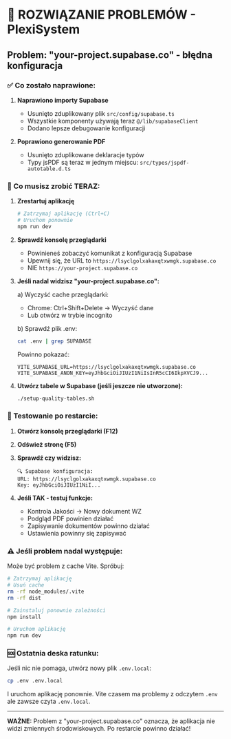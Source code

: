 # 🚨 ROZWIĄZANIE PROBLEMÓW - PlexiSystem

## Problem: "your-project.supabase.co" - błędna konfiguracja

### ✅ Co zostało naprawione:

1. **Naprawiono importy Supabase**
   - Usunięto zduplikowany plik `src/config/supabase.ts`
   - Wszystkie komponenty używają teraz `@/lib/supabaseClient`
   - Dodano lepsze debugowanie konfiguracji

2. **Poprawiono generowanie PDF**
   - Usunięto zduplikowane deklaracje typów
   - Typy jsPDF są teraz w jednym miejscu: `src/types/jspdf-autotable.d.ts`

### 🔧 Co musisz zrobić TERAZ:

1. **Zrestartuj aplikację**
   ```bash
   # Zatrzymaj aplikację (Ctrl+C)
   # Uruchom ponownie
   npm run dev
   ```

2. **Sprawdź konsolę przeglądarki**
   - Powinieneś zobaczyć komunikat z konfiguracją Supabase
   - Upewnij się, że URL to `https://lsyclgolxakaxqtxwmgk.supabase.co`
   - NIE `https://your-project.supabase.co`

3. **Jeśli nadal widzisz "your-project.supabase.co":**
   
   a) Wyczyść cache przeglądarki:
      - Chrome: Ctrl+Shift+Delete → Wyczyść dane
      - Lub otwórz w trybie incognito
   
   b) Sprawdź plik .env:
      ```bash
      cat .env | grep SUPABASE
      ```
      Powinno pokazać:
      ```
      VITE_SUPABASE_URL=https://lsyclgolxakaxqtxwmgk.supabase.co
      VITE_SUPABASE_ANON_KEY=eyJhbGciOiJIUzI1NiIsInR5cCI6IkpXVCJ9...
      ```

4. **Utwórz tabele w Supabase (jeśli jeszcze nie utworzone):**
   ```bash
   ./setup-quality-tables.sh
   ```

### 📝 Testowanie po restarcie:

1. **Otwórz konsolę przeglądarki (F12)**
2. **Odśwież stronę (F5)**
3. **Sprawdź czy widzisz:**
   ```
   🔍 Supabase konfiguracja:
   URL: https://lsyclgolxakaxqtxwmgk.supabase.co
   Key: eyJhbGciOiJIUzI1NiI...
   ```

4. **Jeśli TAK - testuj funkcje:**
   - Kontrola Jakości → Nowy dokument WZ
   - Podgląd PDF powinien działać
   - Zapisywanie dokumentów powinno działać
   - Ustawienia powinny się zapisywać

### ⚠️ Jeśli problem nadal występuje:

Może być problem z cache Vite. Spróbuj:

```bash
# Zatrzymaj aplikację
# Usuń cache
rm -rf node_modules/.vite
rm -rf dist

# Zainstaluj ponownie zależności
npm install

# Uruchom aplikację
npm run dev
```

### 🆘 Ostatnia deska ratunku:

Jeśli nic nie pomaga, utwórz nowy plik `.env.local`:

```bash
cp .env .env.local
```

I uruchom aplikację ponownie. Vite czasem ma problemy z odczytem `.env` ale zawsze czyta `.env.local`.

---

**WAŻNE:** Problem z "your-project.supabase.co" oznacza, że aplikacja nie widzi zmiennych środowiskowych. Po restarcie powinno działać!